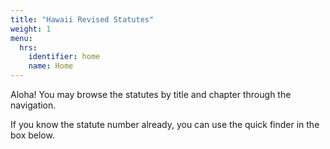```yaml
---
title: "Hawaii Revised Statutes"
weight: 1
menu:
  hrs:
    identifier: home
    name: Home
---
```


Aloha! You may browse the statutes by title and chapter through the navigation.

If you know the statute number already, you can use the quick finder in the box below.